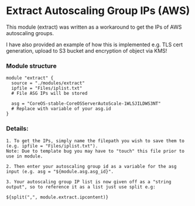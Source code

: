 # Extract Autoscaling Group IPs (AWS)

This module (extract) was written as a workaround to get the IPs of AWS autoscaling groups.

I have also provided an example of how this is implemented e.g. TLS cert generation, upload to S3 bucket and encryption of object via KMS!

### Module structure
```
module "extract" {
  source = "./modules/extract"
  ipfile = "Files/iplist.txt"
  # File ASG IPs will be stored

  asg = "CoreOS-stable-CoreOSServerAutoScale-1WLSJILDWS3NT"
  # Replace with variable of your asg.id
}
```


### Details:
```
1. To get the IPs, simply name the filepath you wish to save them to (e.g. ipfile = "Files/iplist.txt").
Note: Due to template bug you may have to "touch" this file prior to use in module.

2. Then enter your autoscaling group id as a variable for the asg input (e.g. asg = "${module.asg.asg_id}".

3. Your autoscaling group IP list is now given off as a "string output", so to reference it as a list just use split e.g:

${split(",", module.extract.ipcontent)}
```
